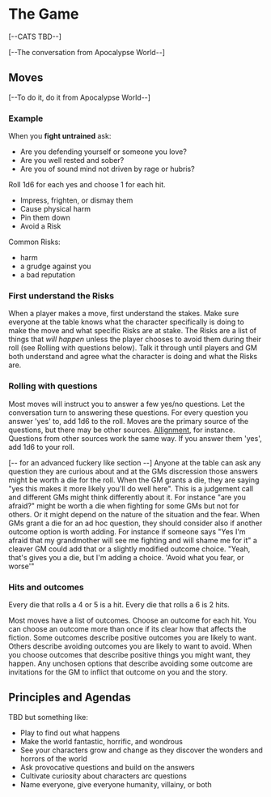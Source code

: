 # The Game

[--CATS TBD--]

[--The conversation from Apocalypse World--]

## Moves

[--To do it, do it from Apocalypse World--]

### Example

When you **fight untrained** ask:

- Are you defending yourself or someone you love?
- Are you well rested and sober?
- Are you of sound mind not driven by rage or hubris?

Roll 1d6 for each yes and choose 1 for each hit.

- Impress, frighten, or dismay them
- Cause physical harm
- Pin them down
- Avoid a Risk

Common Risks:
- harm
- a grudge against you
- a bad reputation

### First understand the Risks

When a player makes a move, first understand the stakes. Make sure
everyone at the table knows what the character specifically is doing to
make the move and what specific Risks are at stake. The Risks are
a list of things that *will happen* unless the player chooses to avoid
them during their roll (see Rolling with questions below). Talk it
through until players and GM both understand and agree what the
character is doing and what the Risks are.

### Rolling with questions

Most moves will instruct you to answer a few yes/no questions.  Let
the conversation turn to answering these questions. For every question
you answer 'yes' to, add 1d6 to the roll. Moves are the primary source
of the questions, but there may be other sources.
[Allignment](./allignment.md), for instance. Questions
from other sources work the same way. If you answer them 'yes', add
1d6 to your roll.

[-- for an advanced fuckery like section --] Anyone at the table can
ask any question they are curious about and at the GMs discression
those answers might be worth a die for the roll. When the GM grants a
die, they are saying "yes this makes it more likely you'll do well
here". This is a judgement call and different GMs might think
differently about it. For instance "are you afraid?" might be worth a
die when fighting for some GMs but not for others. Or it might depend
on the nature of the situation and the fear. When GMs grant a die for
an ad hoc question, they should consider also if another outcome
option is worth adding. For instance if someone says "Yes I'm afraid
that my grandmother will see me fighting and will shame me for it" a
cleaver GM could add that or a slightly modified outcome
choice. "Yeah, that's gives you a die, but I'm adding a choice. 'Avoid
what you fear, or worse'"

### Hits and outcomes

Every die that rolls a 4 or 5 is a hit. Every die that rolls a 6 is 2
hits.

Most moves have a list of outcomes.  Choose an outcome for each
hit. You can choose an outcome more than once if its clear how that
affects the fiction. Some outcomes describe positive outcomes you are
likely to want. Others describe avoiding outcomes you are likely to
want to avoid. When you choose outcomes that describe positive things
you might want, they happen. Any unchosen options that describe
avoiding some outcome are invitations for the GM to inflict that
outcome on you and the story.

## Principles and Agendas

TBD but something like:

* Play to find out what happens
* Make the world fantastic, horrific, and wondrous
* See your characters grow and change as they discover the wonders and
  horrors of the world
* Ask provocative questions and build on the answers
* Cultivate curiosity about characters arc questions
* Name everyone, give everyone humanity, villainy, or both


